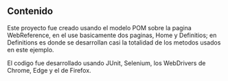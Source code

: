 ## Contenido

Este proyecto fue creado usando el modelo POM sobre la pagina WebReference, en el use basicamente dos paginas, Home y Definitios; en Definitions es donde se desarrollan casi la totalidad de los metodos usados en este ejemplo.

El codigo fue desarrollado usando JUnit, Selenium, los WebDrivers de Chrome, Edge y el de Firefox.